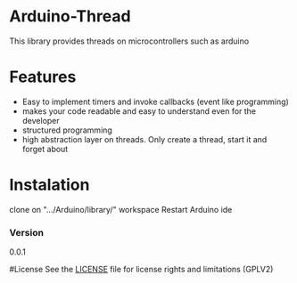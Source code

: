 # Arduino-Thread
This library provides threads on microcontrollers such as arduino

# Features
- Easy to implement timers and invoke callbacks (event like programming)
- makes your code readable and easy to understand even for the developer
- structured programming
- high abstraction layer on threads. Only create a thread, start it and forget about

# Instalation

clone on ".../Arduino/library/" workspace
Restart Arduino ide

### Version
0.0.1

#License
See the [LICENSE](/LICENSE.txt) file for license rights and limitations (GPLV2)


